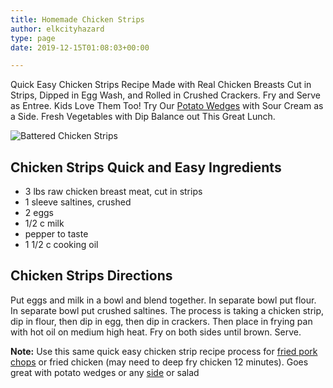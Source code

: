 ```yaml
---
title: Homemade Chicken Strips
author: elkcityhazard
type: page
date: 2019-12-15T01:08:03+00:00

---
```

Quick Easy Chicken Strips Recipe Made with Real Chicken Breasts Cut in Strips, Dipped in Egg Wash, and Rolled in Crushed Crackers. Fry and Serve as Entree. Kids Love Them Too! Try Our <a href="/wordpress/chef-franks-seasoning-recipes/simple-and-tasty-potato-wedges/" rel="noopener noreferrer" target="_blank">Potato Wedges</a> with Sour Cream as a Side. Fresh Vegetables with Dip Balance out This Great Lunch.

![Battered Chicken Strips][1] 

## Chicken Strips Quick and Easy Ingredients

  * 3 lbs raw chicken breast meat, cut in strips
  * 1 sleeve saltines, crushed
  * 2 eggs
  * 1/2 c milk
  * pepper to taste
  * 1 1/2 c cooking oil

## Chicken Strips Directions

Put eggs and milk in a bowl and blend together. In separate bowl put flour. In separate bowl put crushed saltines. The process is taking a chicken strip, dip in flour, then dip in egg, then dip in crackers. Then place in frying pan with hot oil on medium high heat. Fry on both sides until brown. Serve.

**Note:** Use this same quick easy chicken strip recipe process for <a href="/wordpress/easy-pork-recipes/southern-fried-pork-chops/" rel="noopener noreferrer" target="_blank">fried pork chops</a> or fried chicken (may need to deep fry chicken 12 minutes). Goes great with potato wedges or any <a href="/wordpress/institutional-recipes-for-200/easy-side-dishes/" rel="noopener noreferrer" target="_blank">side</a> or salad

 [1]: http://www.quick-e-recipes.com/sitebuildercontent/sitebuilderpictures/.pond/IMG_0413_1024.jpg.w300h225.jpg